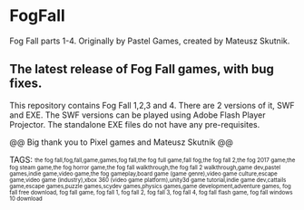 # FogFall
Fog Fall parts 1-4. Originally by Pastel Games, created by Mateusz Skutnik.

## The latest release of Fog Fall games, with bug fixes.
This repository contains Fog Fall 1,2,3 and 4. There are 2 versions of it, SWF and EXE.
The SWF versions can be played using Adobe Flash Player Projector.
The standalone EXE files do not have any pre-requisites.

@@ Big thank you to Pixel games and Mateusz Skutnik @@ 


TAGS:
<sub><sup>the fog fall,fog,fall,game,games,fog fall,the fog full game,fall fog,the fog fall 2,the fog 2017 game,the fog steam game,the fog horror game,the fog fall walkthrough,the fog fall 2 walkthrough,game dev,pastel games,indie game,video game,the fog gameplay,board game (game genre),video game culture,escape game,video game (industry),xbox 360 (video game platform),unity3d game tutorial,indie game dev,cattails game,escape games,puzzle games,scydev games,physics games,game development,adventure games, fog fall free download, fog fall game, fog fall 1, fog fall 2, fog fall 3, fog fall 4, fog fall flash game, fog fall windows 10 download</sup></sub>
